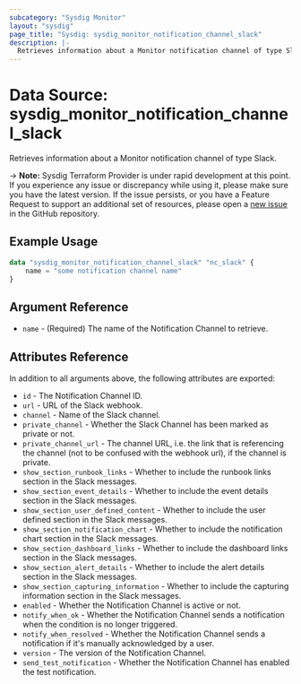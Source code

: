 ```yaml
---
subcategory: "Sysdig Monitor"
layout: "sysdig"
page_title: "Sysdig: sysdig_monitor_notification_channel_slack"
description: |-
  Retrieves information about a Monitor notification channel of type Slack
---
```


# Data Source: sysdig_monitor_notification_channel_slack

Retrieves information about a Monitor notification channel of type Slack.

-> **Note:** Sysdig Terraform Provider is under rapid development at this point. If you experience any issue or discrepancy while using it, please make sure you have the latest version. If the issue persists, or you have a Feature Request to support an additional set of resources, please open a [new issue](https://github.com/sysdiglabs/terraform-provider-sysdig/issues/new) in the GitHub repository.

## Example Usage

```terraform
data "sysdig_monitor_notification_channel_slack" "nc_slack" {
	name = "some notification channel name"
}
```

## Argument Reference

* `name` - (Required) The name of the Notification Channel to retrieve.

## Attributes Reference

In addition to all arguments above, the following attributes are exported:

* `id` - The Notification Channel ID.
* `url` - URL of the Slack webhook.
* `channel` - Name of the Slack channel.
* `private_channel` - Whether the Slack Channel has been marked as private or not.
* `private_channel_url` - The channel URL, i.e. the link that is referencing the channel (not to be confused with the webhook url), if the channel is private.
* `show_section_runbook_links` - Whether to include the runbook links section in the Slack messages.
* `show_section_event_details` - Whether to include the event details section in the Slack messages.
* `show_section_user_defined_content` - Whether to include the user defined section in the Slack messages.
* `show_section_notification_chart` - Whether to include the notification chart section in the Slack messages.
* `show_section_dashboard_links` - Whether to include the dashboard links section in the Slack messages.
* `show_section_alert_details` - Whether to include the alert details section in the Slack messages.
* `show_section_capturing_information` - Whether to include the capturing information section in the Slack messages.
* `enabled` - Whether the Notification Channel is active or not.
* `notify_when_ok` - Whether the Notification Channel sends a notification when the condition is no longer triggered.
* `notify_when_resolved` - Whether the Notification Channel sends a notification if it's manually acknowledged by a user.
* `version` - The version of the Notification Channel.
* `send_test_notification` - Whether the Notification Channel has enabled the test notification.

